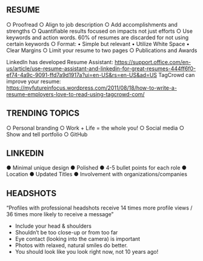 ## RESUME
○	Proofread
○	Align to job description
○	Add accomplishments and strengths 
○	Quantifiable results focused on impacts not just efforts
○	Use keywords and action words. 60% of resumes are discarded for not using certain keywords
○	Format: 
  •	Simple but relevant
  •	Utilize White Space
  •	Clear Margins
○	Limit your resume to two pages
○	Publications and Awards

LinkedIn has developed Resume Assistant: https://support.office.com/en-us/article/use-resume-assistant-and-linkedin-for-great-resumes-444ff6f0-ef74-4a9c-9091-ffd7a9d1917a?ui=en-US&rs=en-US&ad=US
TagCrowd can improve your resume: https://myfutureinfocus.wordpress.com/2011/08/18/how-to-write-a-resume-employers-love-to-read-using-tagcrowd-com/

## TRENDING TOPICS
○	Personal branding
○	Work + Life = the whole you!
○	Social media
○	Show and tell portfolio
○	GitHub

## LINKEDIN
●	Minimal unique design 
●	Polished
●	4-5 bullet points for each role
●	Location
●	Updated Titles 
●	Involvement with organizations/companies

## HEADSHOTS
“Profiles with professional headshots receive 14 times more profile views / 36 times more likely to receive a message”
-	Include your head & shoulders
-	Shouldn’t be too close-up or from too far
-	Eye contact (looking into the camera) is important
-	Photos with relaxed, natural smiles do better. 
-	You should look like you look right now, not 10 years ago!



